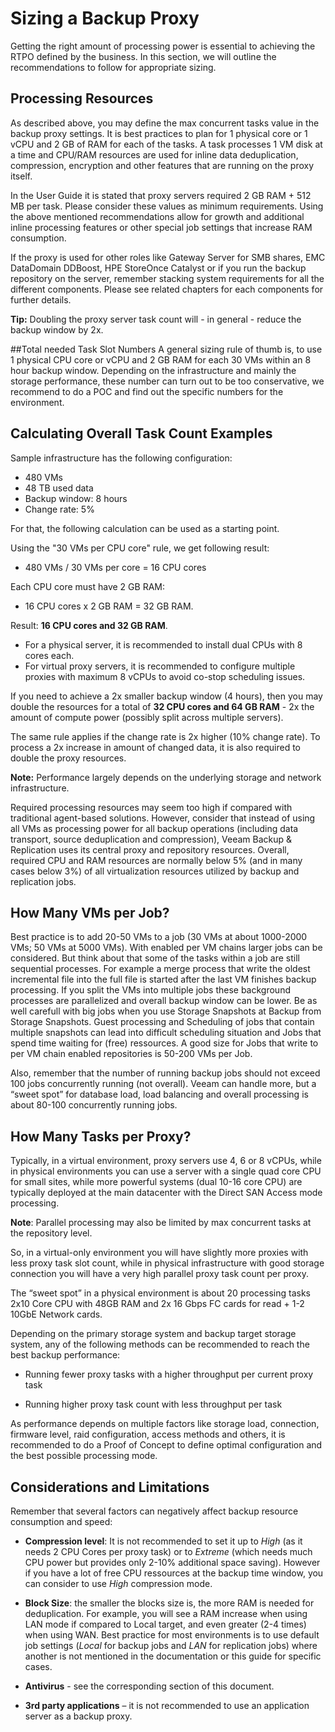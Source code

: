 # Sizing a Backup Proxy

Getting the right amount of processing power is essential to achieving the RTPO defined by the business. In this section, we will outline the recommendations to follow for appropriate sizing.

## Processing Resources

As described above, you may define the max concurrent tasks value in the
backup proxy settings. It is best practices to plan for 1 physical core or 1 vCPU
and 2 GB of RAM for each of the tasks. A task processes 1 VM disk at a time and CPU/RAM
resources are used for inline data deduplication, compression, encryption and other features that are
running on the proxy itself.

In the User Guide it is stated that proxy servers required 2 GB RAM + 512 MB per task.
Please consider these values as minimum requirements. Using the above
mentioned recommendations allow for growth and additional inline processing features
or other special job settings that increase RAM consumption.

If the proxy is used for other roles like Gateway Server for SMB shares, EMC
DataDomain DDBoost, HPE StoreOnce Catalyst or if you run the backup repository
on the server, remember stacking system requirements for all the different components.
Please see related chapters for each components for further details.

**Tip:** Doubling the proxy server task count will - in general - reduce the backup window by 2x.

##Total needed Task Slot Numbers
A general sizing rule of thumb is, to use 1 physical CPU core or vCPU and 2 GB RAM
for each 30 VMs within an 8 hour backup window. Depending on the infrastructure and mainly the storage
performance, these number can turn out to be too conservative, we recommend to do a POC and find out the
specific numbers for the environment.

## Calculating Overall Task Count Examples

Sample infrastructure has the following configuration:

-   480 VMs
-   48 TB used data
-   Backup window: 8 hours
-   Change rate: 5%

For that, the following calculation can be used as a starting point.

Using the "30 VMs per CPU core" rule, we get following result:

* 480 VMs / 30 VMs per core = 16 CPU cores

Each CPU core must have 2 GB RAM:

* 16 CPU cores x 2 GB RAM = 32 GB RAM.

Result:
**16 CPU cores and 32 GB RAM**.
- For a physical server, it is recommended to install dual CPUs with 8 cores each.
- For virtual proxy servers, it is recommended to configure multiple proxies with maximum 8 vCPUs to avoid co-stop scheduling issues.

If you need to achieve a 2x smaller backup window (4 hours), then you may double the resources for a total of **32 CPU cores and 64 GB RAM** - 2x the amount of compute power (possibly split across multiple servers).

The same rule applies if the change rate is 2x higher (10% change rate). To process a 2x increase in amount of changed data, it is also required to double the proxy resources.

**Note:** Performance largely depends on the underlying storage
and network infrastructure.

Required processing resources may seem too high if compared with
traditional agent-based solutions. However, consider that instead of
using all VMs as processing power for all backup operations (including
data transport, source deduplication and compression), Veeam Backup &
Replication uses its central proxy and repository resources. Overall,
required CPU and RAM resources are normally below 5% (and in many cases
below 3%) of all virtualization resources utilized by backup and
replication jobs.

## How Many VMs per Job?

Best practice is to add 20-50 VMs to a job (30 VMs at about 1000-2000
VMs; 50 VMs at 5000 VMs). With enabled per VM chains larger jobs can be
considered. But think about that some of the tasks within a job are still
sequential processes. For example a merge process that write the oldest
incremental file into the full file is started after the last VM finishes
backup processing. If you split the VMs into multiple jobs these background
processes are parallelized and overall backup window can be lower.
Be as well carefull with big jobs when you use Storage Snapshots at Backup
from Storage Snapshots. Guest processing and Scheduling of jobs that contain
multiple snapshots can lead into difficult scheduling situation and Jobs
that spend time waiting for (free) ressources. A good size for Jobs that
write to per VM chain enabled repositories is 50-200 VMs per Job.

Also, remember that the number of running backup jobs should not exceed
100 jobs concurrently running (not overall). Veeam can handle more, but
a “sweet spot” for database load, load balancing and overall processing
is about 80-100 concurrently running jobs.

## How Many Tasks per Proxy?

Typically, in a virtual environment, proxy servers use 4, 6 or 8 vCPUs,
while in physical environments you can use a server with a single quad
core CPU for small sites, while more powerful systems (dual 10-16 core CPU)
are typically deployed at the main datacenter with the Direct SAN Access
mode processing.

**Note**: Parallel processing may also be limited by max concurrent
tasks at the repository level.

So, in a virtual-only environment you will have slightly more proxies
with less proxy task slot count, while in physical infrastructure with
good storage connection you will have a very high parallel proxy task
count per proxy.

The “sweet spot” in a physical environment is about 20 processing tasks
2x10 Core CPU with 48GB RAM and 2x 16 Gbps FC cards for read + 1-2 10GbE
Network cards.

Depending on the primary storage system and backup target storage
system, any of the following methods can be recommended to reach the
best backup performance:

-   Running fewer proxy tasks with a higher throughput per current proxy
    task

-   Running higher proxy task count with less throughput per task

As performance depends on multiple factors like storage load,
connection, firmware level, raid configuration, access methods and
others, it is recommended to do a Proof of Concept to define optimal
configuration and the best possible processing mode.

## Considerations and Limitations

Remember that several factors can negatively affect backup resource
consumption and speed:

-   **Compression level**: It is not recommended to set it up to *High*
    (as it needs 2 CPU Cores per proxy task) or to *Extreme* (which
    needs much CPU power but provides only 2-10% additional
    space saving). However if you have a lot of free CPU ressources
    at the backup time window, you can consider to use *High* compression
    mode.

-   **Block Size**: the smaller the blocks size is, the more RAM is
    needed for deduplication. For example, you will see a RAM increase
    when using LAN mode if compared to Local target, and even greater
    (2-4 times) when using WAN. Best practice for most environments is
    to use default job settings (*Local* for backup jobs and *LAN* for
    replication jobs) where another is not mentioned in the
    documentation or this guide for specific cases.

-   **Antivirus** - see the corresponding section of
    this document.

-   **3rd party applications** – it is not recommended to use an
    application server as a backup proxy.
<!-- AN2016 21.06.2016 -->
